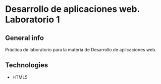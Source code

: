 # Desarrollo de aplicaciones web. Laboratorio 1

## General info

Práctica de laboratorio para la materia de Desarrollo de aplicaciones web.

## Technologies

- HTML5
